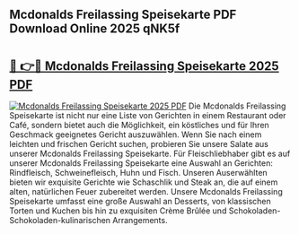 ## Mcdonalds Freilassing Speisekarte PDF Download Online 2025 qNK5f

# <h2><a href="http://gcacpx5.nevu.top/?p=Mcdonalds+Freilassing+Speisekarte">🔗 👉🔴 Mcdonalds Freilassing Speisekarte 2025 PDF</a></h2>

[![Mcdonalds Freilassing Speisekarte 2025 PDF](https://i.imgur.com/dBaPXMq.png)](http://gcacpx5.nevu.top/?p=Mcdonalds+Freilassing+Speisekarte)
Die Mcdonalds Freilassing Speisekarte ist nicht nur eine Liste von Gerichten in einem Restaurant oder Café, sondern bietet auch die Möglichkeit, ein köstliches und für Ihren Geschmack geeignetes Gericht auszuwählen. Wenn Sie nach einem leichten und frischen Gericht suchen, probieren Sie unsere Salate aus unserer Mcdonalds Freilassing Speisekarte. Für Fleischliebhaber gibt es auf unserer Mcdonalds Freilassing Speisekarte eine Auswahl an Gerichten: Rindfleisch, Schweinefleisch, Huhn und Fisch. Unseren Auserwählten bieten wir exquisite Gerichte wie Schaschlik und Steak an, die auf einem alten, natürlichen Feuer zubereitet werden. Unsere Mcdonalds Freilassing Speisekarte umfasst eine große Auswahl an Desserts, von klassischen Torten und Kuchen bis hin zu exquisiten Crème Brûlée und Schokoladen-Schokoladen-kulinarischen Arrangements.
